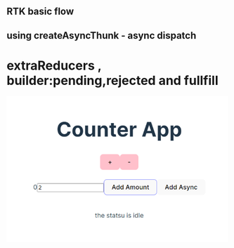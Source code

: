## RTK basic flow
## using createAsyncThunk - async dispatch
# extraReducers , builder:pending,rejected and fullfill

![Alt text](./img.png)
